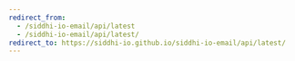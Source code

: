 ```yaml
---
redirect_from:
  - /siddhi-io-email/api/latest
  - /siddhi-io-email/api/latest/
redirect_to: https://siddhi-io.github.io/siddhi-io-email/api/latest/
---
```


